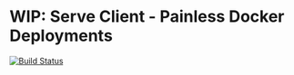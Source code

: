 # WIP: Serve Client - Painless Docker Deployments

[![Build Status](https://travis-ci.com/loeffel-io/serve.svg?token=diwUYjrdo8kHiwiMCFuq&branch=master)](https://travis-ci.com/loeffel-io/serve)

